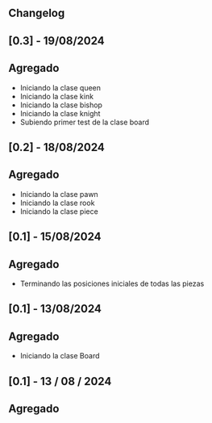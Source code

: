 ## Changelog

## [0.3] - 19/08/2024

## Agregado

- Iniciando la clase queen
- Iniciando la clase kink
- Iniciando la clase bishop
- Iniciando la clase knight
- Subiendo primer test de la clase board

## [0.2] - 18/08/2024

## Agregado

- Iniciando la clase pawn
- Iniciando la clase rook
- Iniciando la clase piece 

## [0.1] - 15/08/2024

## Agregado

- Terminando las posiciones iniciales de todas las piezas

## [0.1] - 13/08/2024

## Agregado

- Iniciando la clase Board

## [0.1] - 13 / 08 / 2024

## Agregado

